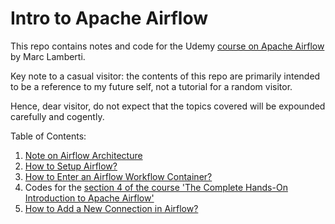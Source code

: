 # Intro to Apache Airflow

This repo contains notes and code for the Udemy [course on Apache Airflow](https://www.udemy.com/course/the-complete-hands-on-course-to-master-apache-airflow/) by Marc Lamberti.


Key note to a casual visitor: the contents of this repo are primarily intended to be a reference to my future self, not a tutorial for a random visitor. 

Hence, dear visitor, do not expect that the topics covered will be expounded carefully and cogently.


Table of Contents:
 
 1. [Note on Airflow Architecture](./notes/airflow_architecture.md)
 2. [How to Setup Airflow?](./notes/how_to_setup_airflow.md)
 3. [How to Enter an Airflow Workflow Container?](./notes/how_to_enter_airflow_worker_container.md)
 4. Codes for the [section 4 of the course 'The Complete Hands-On Introduction to Apache Airflow'](./dags/user_processing.py)
 5. [How to Add a New Connection in Airflow?](./notes/how_to_setup_connection_in_airflow.md)

 